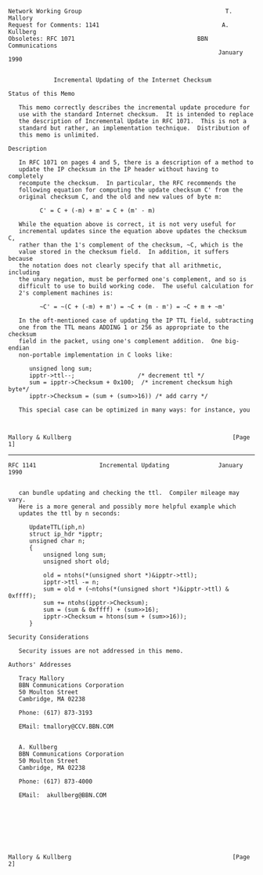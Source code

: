     Network Working Group                                         T. Mallory
    Request for Comments: 1141                                   A. Kullberg
    Obsoletes: RFC 1071                                   BBN Communications
                                                                January 1990


                 Incremental Updating of the Internet Checksum

    Status of this Memo

       This memo correctly describes the incremental update procedure for
       use with the standard Internet checksum.  It is intended to replace
       the description of Incremental Update in RFC 1071.  This is not a
       standard but rather, an implementation technique.  Distribution of
       this memo is unlimited.

    Description

       In RFC 1071 on pages 4 and 5, there is a description of a method to
       update the IP checksum in the IP header without having to completely
       recompute the checksum.  In particular, the RFC recommends the
       following equation for computing the update checksum C' from the
       original checksum C, and the old and new values of byte m:

             C' = C + (-m) + m' = C + (m' - m)

       While the equation above is correct, it is not very useful for
       incremental updates since the equation above updates the checksum C,
       rather than the 1's complement of the checksum, ~C, which is the
       value stored in the checksum field.  In addition, it suffers because
       the notation does not clearly specify that all arithmetic, including
       the unary negation, must be performed one's complement, and so is
       difficult to use to build working code.  The useful calculation for
       2's complement machines is:

             ~C' = ~(C + (-m) + m') = ~C + (m - m') = ~C + m + ~m'

       In the oft-mentioned case of updating the IP TTL field, subtracting
       one from the TTL means ADDING 1 or 256 as appropriate to the checksum
       field in the packet, using one's complement addition.  One big-endian
       non-portable implementation in C looks like:

          unsigned long sum;
          ipptr->ttl--;                  /* decrement ttl */
          sum = ipptr->Checksum + 0x100;  /* increment checksum high byte*/
          ipptr->Checksum = (sum + (sum>>16)) /* add carry */

       This special case can be optimized in many ways: for instance, you



    Mallory & Kullberg                                              [Page 1]

------------------------------------------------------------------------

``` newpage
RFC 1141                  Incremental Updating              January 1990


   can bundle updating and checking the ttl.  Compiler mileage may vary.
   Here is a more general and possibly more helpful example which
   updates the ttl by n seconds:

      UpdateTTL(iph,n)
      struct ip_hdr *ipptr;
      unsigned char n;
      {
          unsigned long sum;
          unsigned short old;

          old = ntohs(*(unsigned short *)&ipptr->ttl);
          ipptr->ttl -= n;
          sum = old + (~ntohs(*(unsigned short *)&ipptr->ttl) & 0xffff);
          sum += ntohs(ipptr->Checksum);
          sum = (sum & 0xffff) + (sum>>16);
          ipptr->Checksum = htons(sum + (sum>>16));
      }

Security Considerations

   Security issues are not addressed in this memo.

Authors' Addresses

   Tracy Mallory
   BBN Communications Corporation
   50 Moulton Street
   Cambridge, MA 02238

   Phone: (617) 873-3193

   EMail: tmallory@CCV.BBN.COM


   A. Kullberg
   BBN Communications Corporation
   50 Moulton Street
   Cambridge, MA 02238

   Phone: (617) 873-4000

   EMail:  akullberg@BBN.COM








Mallory & Kullberg                                              [Page 2]
```
